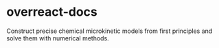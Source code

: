 # overreact-docs

Construct precise chemical microkinetic models from first principles and solve them with numerical methods.
